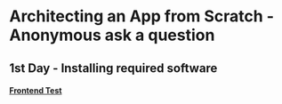 # Architecting an App from Scratch - Anonymous ask a question

## 1st Day - Installing required software

#### [Frontend Test](docs/frontend-test.md)